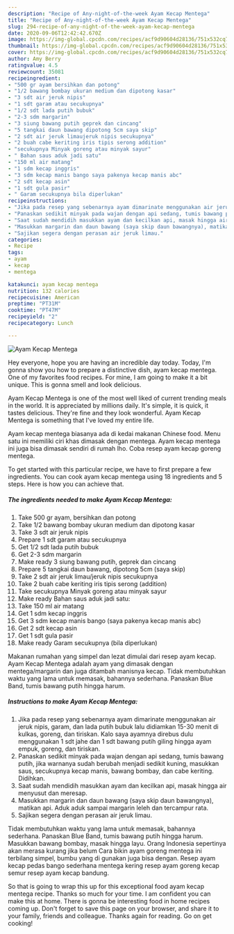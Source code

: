 ```yaml
---
description: "Recipe of Any-night-of-the-week Ayam Kecap Mentega"
title: "Recipe of Any-night-of-the-week Ayam Kecap Mentega"
slug: 294-recipe-of-any-night-of-the-week-ayam-kecap-mentega
date: 2020-09-06T12:42:42.670Z
image: https://img-global.cpcdn.com/recipes/acf9d90604d28136/751x532cq70/ayam-kecap-mentega-foto-resep-utama.jpg
thumbnail: https://img-global.cpcdn.com/recipes/acf9d90604d28136/751x532cq70/ayam-kecap-mentega-foto-resep-utama.jpg
cover: https://img-global.cpcdn.com/recipes/acf9d90604d28136/751x532cq70/ayam-kecap-mentega-foto-resep-utama.jpg
author: Amy Berry
ratingvalue: 4.5
reviewcount: 35081
recipeingredient:
- "500 gr ayam bersihkan dan potong"
- "1/2 bawang bombay ukuran medium dan dipotong kasar"
- "3 sdt air jeruk nipis"
- "1 sdt garam atau secukupnya"
- "1/2 sdt lada putih bubuk"
- "2-3 sdm margarin"
- "3 siung bawang putih geprek dan cincang"
- "5 tangkai daun bawang dipotong 5cm saya skip"
- "2 sdt air jeruk limaujeruk nipis secukupnya"
- "2 buah cabe keriting iris tipis serong addition"
- "secukupnya Minyak goreng atau minyak sayur"
- " Bahan saus aduk jadi satu"
- "150 ml air matang"
- "1 sdm kecap inggris"
- "3 sdm kecap manis bango saya pakenya kecap manis abc"
- "2 sdt kecap asin"
- "1 sdt gula pasir"
- " Garam secukupnya bila diperlukan"
recipeinstructions:
- "Jika pada resep yang sebenarnya ayam dimarinate menggunakan air jeruk nipis, garam, dan lada putih bubuk lalu didiamkan 15-30 menit di kulkas, goreng, dan tiriskan. Kalo saya ayamnya direbus dulu menggunakan 1 sdt jahe dan 1 sdt bawang putih giling hingga ayam empuk, goreng, dan tiriskan."
- "Panaskan sedikit minyak pada wajan dengan api sedang, tumis bawang putih, jika warnanya sudah berubah menjadi sedikit kuning, masukkan saus, secukupnya kecap manis, bawang bombay, dan cabe keriting. Didihkan."
- "Saat sudah mendidih masukkan ayam dan kecilkan api, masak hingga air menyusut dan meresap."
- "Masukkan margarin dan daun bawang (saya skip daun bawangnya), matikan api. Aduk aduk sampai margarin leleh dan tercampur rata."
- "Sajikan segera dengan perasan air jeruk limau."
categories:
- Recipe
tags:
- ayam
- kecap
- mentega

katakunci: ayam kecap mentega 
nutrition: 132 calories
recipecuisine: American
preptime: "PT31M"
cooktime: "PT47M"
recipeyield: "2"
recipecategory: Lunch

---
```



![Ayam Kecap Mentega](https://img-global.cpcdn.com/recipes/acf9d90604d28136/751x532cq70/ayam-kecap-mentega-foto-resep-utama.jpg)

Hey everyone, hope you are having an incredible day today. Today, I'm gonna show you how to prepare a distinctive dish, ayam kecap mentega. One of my favorites food recipes. For mine, I am going to make it a bit unique. This is gonna smell and look delicious.

Ayam Kecap Mentega is one of the most well liked of current trending meals in the world. It is appreciated by millions daily. It's simple, it is quick, it tastes delicious. They're fine and they look wonderful. Ayam Kecap Mentega is something that I've loved my entire life.

Ayam kecap mentega biasanya ada di kedai makanan Chinese food. Menu satu ini memiliki ciri khas dimasak dengan mentega. Ayam kecap mentega ini juga bisa dimasak sendiri di rumah lho. Coba resep ayam kecap goreng mentega.


To get started with this particular recipe, we have to first prepare a few ingredients. You can cook ayam kecap mentega using 18 ingredients and 5 steps. Here is how you can achieve that.

<!--inarticleads1-->

##### The ingredients needed to make Ayam Kecap Mentega:

1. Take 500 gr ayam, bersihkan dan potong
1. Take 1/2 bawang bombay ukuran medium dan dipotong kasar
1. Take 3 sdt air jeruk nipis
1. Prepare 1 sdt garam atau secukupnya
1. Get 1/2 sdt lada putih bubuk
1. Get 2-3 sdm margarin
1. Make ready 3 siung bawang putih, geprek dan cincang
1. Prepare 5 tangkai daun bawang, dipotong 5cm (saya skip)
1. Take 2 sdt air jeruk limau/jeruk nipis secukupnya
1. Take 2 buah cabe keriting iris tipis serong (addition)
1. Take secukupnya Minyak goreng atau minyak sayur
1. Make ready  Bahan saus aduk jadi satu:
1. Take 150 ml air matang
1. Get 1 sdm kecap inggris
1. Get 3 sdm kecap manis bango (saya pakenya kecap manis abc)
1. Get 2 sdt kecap asin
1. Get 1 sdt gula pasir
1. Make ready  Garam secukupnya (bila diperlukan)


Makanan rumahan yang simpel dan lezat dimulai dari resep ayam kecap. Ayam Kecap Mentega adalah ayam yang dimasak dengan mentega/margarin dan juga ditambah manisnya kecap. Tidak membutuhkan waktu yang lama untuk memasak, bahannya sederhana. Panaskan Blue Band, tumis bawang putih hingga harum. 

<!--inarticleads2-->

##### Instructions to make Ayam Kecap Mentega:

1. Jika pada resep yang sebenarnya ayam dimarinate menggunakan air jeruk nipis, garam, dan lada putih bubuk lalu didiamkan 15-30 menit di kulkas, goreng, dan tiriskan. Kalo saya ayamnya direbus dulu menggunakan 1 sdt jahe dan 1 sdt bawang putih giling hingga ayam empuk, goreng, dan tiriskan.
1. Panaskan sedikit minyak pada wajan dengan api sedang, tumis bawang putih, jika warnanya sudah berubah menjadi sedikit kuning, masukkan saus, secukupnya kecap manis, bawang bombay, dan cabe keriting. Didihkan.
1. Saat sudah mendidih masukkan ayam dan kecilkan api, masak hingga air menyusut dan meresap.
1. Masukkan margarin dan daun bawang (saya skip daun bawangnya), matikan api. Aduk aduk sampai margarin leleh dan tercampur rata.
1. Sajikan segera dengan perasan air jeruk limau.


Tidak membutuhkan waktu yang lama untuk memasak, bahannya sederhana. Panaskan Blue Band, tumis bawang putih hingga harum. Masukkan bawang bombay, masak hingga layu. Orang Indonesia sepertinya akan merasa kurang jika belum Cara bikin ayam goreng mentega ini terbilang simpel, bumbu yang di gunakan juga bisa dengan. Resep ayam kecap pedas bango sederhana mentega kering resep ayam goreng kecap semur resep ayam kecap bandung. 

So that is going to wrap this up for this exceptional food ayam kecap mentega recipe. Thanks so much for your time. I am confident you can make this at home. There is gonna be interesting food in home recipes coming up. Don't forget to save this page on your browser, and share it to your family, friends and colleague. Thanks again for reading. Go on get cooking!
